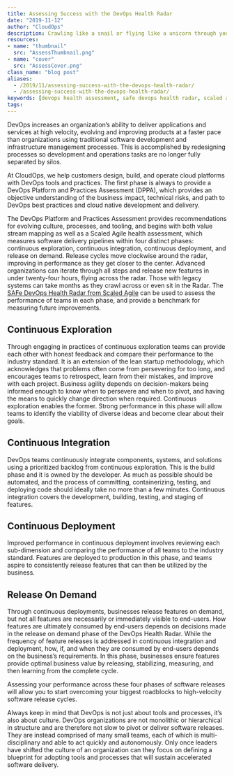 ```yaml
---
title: Assessing Success with the DevOps Health Radar
date: "2019-11-12"
author: "CloudOps"
description: Crawling like a snail or flying like a unicorn through your software release cycles? Assess your agility with the DevOps Health Radar.
resources:
- name: "thumbnail"
  src: "AssessThumbnail.png"
- name: "cover"
  src: "AssessCover.png"
class_name: "blog post"
aliases:
  - /2019/11/assessing-success-with-the-devops-health-radar/
  - /assessing-success-with-the-devops-health-radar/
keywords: [devops health assessment, safe devops health radar, scaled agile]
tags:
---
```


<p>DevOps increases an organization’s ability to deliver applications and services at high velocity, evolving and improving products at a faster pace than organizations using traditional software development and infrastructure management processes. This is accomplished by redesigning processes so development and operations tasks are no longer fully separated by silos.</p>

<p>At CloudOps, we help customers design, build, and operate cloud platforms with DevOps tools and practices. The first phase is always to provide a DevOps Platform and Practices Assessment (DPPA), which provides an objective understanding of the business impact, technical risks, and path to DevOps best practices and cloud native development and delivery.</p>

<p>The DevOps Platform and Practices Assessment provides recommendations for evolving culture, processes, and tooling, and begins with both value stream mapping as well as a Scaled Agile health assessment, which measures software delivery pipelines within<em> </em>four distinct phases: continuous exploration, continuous integration, continuous deployment, and release on demand. Release cycles move clockwise around the radar, improving in performance as they get closer to the center. Advanced organizations can iterate through all steps and release new features in under twenty-four hours, flying across the radar. Those with legacy systems can take months as they crawl across or even sit in the Radar. The <a href="https://www.scaledagileframework.com/blog/assess-your-devops-health-with-the-safe-devops-radar/">SAFe DevOps Health Radar from Scaled Agile</a> can be used to assess the performance of teams in each phase, and provide a benchmark for measuring future improvements.</p>

<h2>Continuous Exploration</h2>

<p>Through engaging in practices of continuous exploration teams can provide each other with honest feedback and compare their performance to the industry standard. It is an extension of the lean startup methodology, which acknowledges that problems often come from persevering for too long, and encourages teams to retrospect, learn from their mistakes, and improve with each project. Business agility depends on decision-makers being informed enough to know when to persevere and when to pivot, and having the means to quickly change direction when required. Continuous exploration enables the former. Strong performance in this phase will allow teams to identify the viability of diverse ideas and become clear about their goals.</p>

<h2>Continuous Integration</h2>

<p>DevOps teams continuously integrate components, systems, and solutions using a prioritized backlog from continuous exploration. This is the build phase and it is owned by the developer. As much as possible should be automated, and the process of committing, containerizing, testing, and deploying code should ideally take no more than a few minutes. Continuous integration covers the development, building, testing, and staging of features.</p>

<h2>Continuous Deployment</h2>

<p>Improved performance in continuous deployment involves reviewing each sub-dimension and comparing the performance of all teams to the industry standard. Features are deployed to production in this phase, and teams aspire to consistently release features that can then be utilized by the business.</p>

<h2>Release On Demand</h2>

<p>Through continuous deployments, businesses release features on demand, but not all features are necessarily or immediately visible to end-users. How features are ultimately consumed by end-users depends on decisions made in the release on demand phase of the DevOps Health Radar. While the frequency of feature releases is addressed in continuous integration and deployment, how, if, and when they are consumed by end-users depends on the business’s requirements. In this phase, businesses ensure features provide optimal business value by releasing, stabilizing, measuring, and then learning from the complete cycle.</p>

<p>Assessing your performance across these four phases of software releases will allow you to start overcoming your biggest roadblocks to high-velocity software release cycles.</p>

<p>Always keep in mind that DevOps is not just about tools and processes, it’s also about culture. DevOps organizations are not monolithic or hierarchical in structure and are therefore not slow to pivot or deliver software releases. They are instead comprised of many small teams, each of which is multi-disciplinary and able to act quickly and autonomously. Only once leaders have shifted the culture of an organization can they focus on defining a blueprint for adopting tools and processes that will sustain accelerated software delivery.</p>